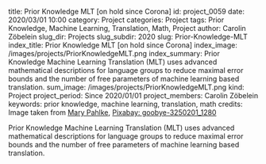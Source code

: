 title:      						Prior Knowledge MLT [on hold since Corona]
id:                 				project_0059
date:       						2020/03/01 10:00
category:		    				Project
categories:		    				Project
tags:       						Prior Knowledge, Machine Learning, Translation, Math, Project
author:     						Carolin Zöbelein
slug_dir:           				Projects
slug_subdir:        				2020
slug:       						Prior-Knowledge-MLT
index_title:						Prior Knowledge MLT [on hold since Corona]
index_image:        				/images/projects/PriorKnowledgeMLT.png
index_summary:                      Prior Knowledge Machine Learning Translation (MLT) uses advanced mathematical descriptions for language groups to reduce maximal error bounds and the number of free parameters of machine learning based translation.
sum_image:							/images/projects/PriorKnowledgeMLT.png
kind:               				Project
project_period:     				Since 2020/01/01
project_members:    				Carolin Zöbelein
keywords:           				prior knowledge, machine learning, translation, math
credits:                            Image taken from <a href="https://pixabay.com/de/users/905513-905513/?utm_source=link-attribution&amp;utm_medium=referral&amp;utm_campaign=image&amp;utm_content=3250201" target="_blank">Mary Pahlke</a>, <a href="https://pixabay.com/de/illustrations/goobye-ciao-gru%C3%9F-ausland-3250201/" target="_blank">Pixabay: goobye-3250201_1280</a>

Prior Knowledge Machine Learning Translation (MLT) uses advanced mathematical descriptions for language groups to reduce maximal error bounds and the number of free parameters of machine learning based translation.
